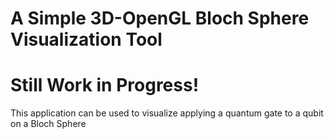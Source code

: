 # A Simple 3D-OpenGL Bloch Sphere Visualization Tool
# Still Work in Progress!
This application can be used to visualize applying a quantum gate to a qubit on a Bloch Sphere
